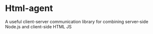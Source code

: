 # Html-agent
A useful client-server communication library for combining server-side Node.js and client-side HTML JS
